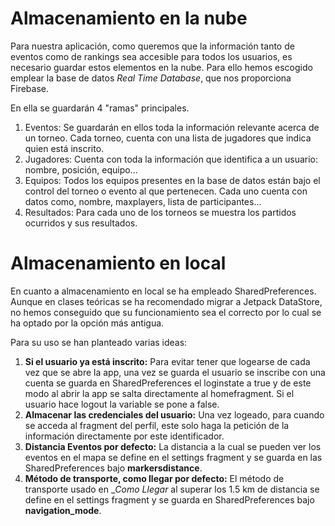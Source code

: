 # Almacenamiento en la nube
Para nuestra aplicación, como queremos que la información tanto de eventos como de rankings sea accesible para todos los usuarios, es necesario guardar estos elementos en la nube. Para ello hemos escogido emplear la base de datos _Real Time Database_, que nos proporciona Firebase.

En ella se guardarán 4 "ramas" principales. 
1. Eventos: Se guardarán en ellos toda la información relevante acerca de un torneo. Cada torneo, cuenta con una lista de jugadores que indica quien está inscrito.
2. Jugadores: Cuenta con toda la información que identifica a un usuario: nombre, posición, equipo...
3. Equipos: Todos los equipos presentes en la base de datos están bajo el control del torneo o evento al que pertenecen. Cada uno cuenta con datos como, nombre, maxplayers, lista de participantes...
4. Resultados: Para cada uno de los torneos se muestra los partidos ocurridos y sus resultados.

# Almacenamiento en local
En cuanto a almacenamiento en local se ha empleado SharedPreferences. Aunque en clases teóricas se ha recomendado migrar a Jetpack DataStore, no hemos conseguido que su funcionamiento sea el correcto por lo cual se ha optado por la opción más antigua.

Para su uso se han planteado varias ideas:
1. **Si el usuario ya está inscrito:** Para evitar tener que logearse de cada vez que se abre la app, una vez se guarda el usuario se inscribe con una cuenta se guarda en SharedPreferences el loginstate a true y de este modo al abrir la app se salta directamente al homefragment. Si el usuario hace logout la variable se pone a false.
2. **Almacenar las credenciales del usuario:** Una vez logeado, para cuando se acceda al fragment del perfil, este solo haga la petición de la información directamente por este identificador.
3. **Distancia Eventos por defecto:** La distancia a la cual se pueden ver los eventos en el mapa se define en el settings fragment y se guarda en las SharedPreferences bajo __markersdistance__.
4. **Método de transporte, como llegar por defecto:** El método de transporte usado en __Como Llegar_ al superar los 1.5 km de distancia se define en el settings fragment y se guarda en SharedPreferences bajo __navigation_mode__.

